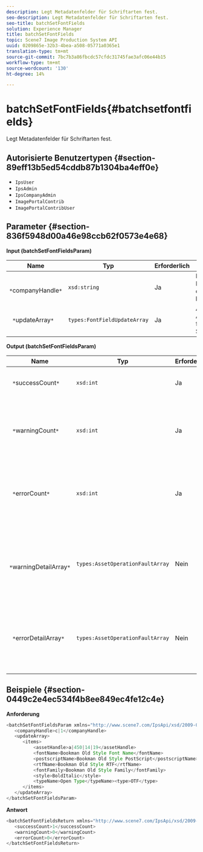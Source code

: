 ```yaml
---
description: Legt Metadatenfelder für Schriftarten fest.
seo-description: Legt Metadatenfelder für Schriftarten fest.
seo-title: batchSetFontFields
solution: Experience Manager
title: batchSetFontFields
topic: Scene7 Image Production System API
uuid: 0209865e-32b3-4bea-a508-05771a0365e1
translation-type: tm+mt
source-git-commit: 7bc7b3a86fbcdc57cfdc31745fae3afc06e44b15
workflow-type: tm+mt
source-wordcount: '130'
ht-degree: 14%

---
```



# batchSetFontFields{#batchsetfontfields}

Legt Metadatenfelder für Schriftarten fest.

## Autorisierte Benutzertypen {#section-89eff13b5ed54cddb87b1304ba4eff0e}

* `IpsUser`
* `IpsAdmin`
* `IpsCompanyAdmin`
* `ImagePortalContrib`
* `ImagePortalContribUser`

## Parameter {#section-836f5948d00a46e98ccb62f0573e4e68}

**Input (batchSetFontFieldsParam)**

| Name | Typ | Erforderlich | Beschreibung |
|---|---|---|---|
| ` *`companyHandle`*` | `xsd:string` | Ja | Behandeln Sie die Firma, in der sich die Schriftarten befinden. |
| ` *`updateArray`*` | `types:FontFieldUpdateArray` | Ja | Array von Aktualisierungen für Schriftartenfelder. |

**Output (batchSetFontFieldsParam)**

| Name | Typ | Erforderlich | Beschreibung |
|---|---|---|---|
| ` *`successCount`*` | `xsd:int` | Ja | Die Anzahl der erfolgreich eingerichteten Schriftartfelder. |
| ` *`warningCount`*` | `xsd:int` | Ja | Anzahl der Warnungen, die beim Versuch des Vorgangs generiert wurden, Schriftartfelder festzulegen. |
| ` *`errorCount`*` | `xsd:int` | Ja | Anzahl der Fehler, die beim Versuch des Vorgangs generiert wurden, Schriftartfelder festzulegen. |
| ` *`warningDetailArray`*` | `types:AssetOperationFaultArray` | Nein | Das Array mit Details zu den Assets, die Warnungen generiert haben, wenn der Vorgang versuchte, die Aktualisierungen anzuwenden. |
| ` *`errorDetailArray`*` | `types:AssetOperationFaultArray` | Nein | Das Array mit Details zu den Assets, die Fehler generiert haben, wenn der Vorgang versuchte, die Aktualisierungen anzuwenden. |

## Beispiele {#section-0449c2e4ec534f4b8ee849ec4fe12c4e}

**Anforderung**

```java
<batchSetFontFieldsParam xmlns="http://www.scene7.com/IpsApi/xsd/2009-07-31">
   <companyHandle>c|1</companyHandle>
   <updateArray>
      <items>
          <assetHandle>a|450|14|19</assetHandle>
          <fontName>Bookman Old Style Font Name</fontName>
          <postscriptName>Bookman Old Style PostScript</postscriptName>
          <rtfName>Bookman Old Style RTF</rtfName>
          <fontFamily>Bookman Old Style Family</fontFamily>
          <style>BoldItalic</style>
          <typeName>Open Type</typeName><type>OTF</type>
      </items>
   </updateArray>
</batchSetFontFieldsParam>
```

**Antwort**

```java
<batchSetFontFieldsReturn xmlns="http://www.scene7.com/IpsApi/xsd/2009-07-31">
   <successCount>1</successCount>
   <warningCount>0</warningCount>
   <errorCount>0</errorCount>
</batchSetFontFieldsReturn>
```


